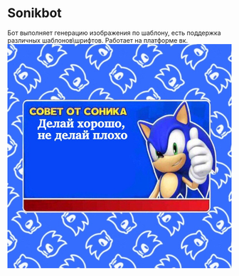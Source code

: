 # Sonikbot
Бот выполняет генерацию изображения по шаблону, есть поддержка различных шаблонов\шрифтов. Работает на платформе вк.
![Пример](https://raw.githubusercontent.com/xtoter/sonikbot/main/title.jpg)

